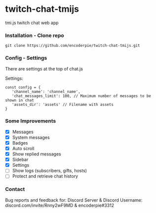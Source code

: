 # twitch-chat-tmijs
tmi.js twitch chat web app

### Installation - Clone repo
```
git clone https://github.com/encoderpie/twitch-chat-tmijs.git
```

### Config - Settings
There are settings at the top of chat.js

Settings:
```
const config = {
   'channel_name': 'channel_name',
   'chat_messages_limit': 100, // Maximum number of messages to be shown in chat
   'assets_dir': 'assets' // Filename with assets
}
```

### Some Improvements
- [x] Messages
- [x] System messages
- [x] Badges
- [x] Auto scroll
- [x] Show replied messages
- [x] Sidebar
- [x] Settings
- [ ] Show logs (subscribers, gifts, hosts)
- [ ] Protect and retrieve chat history

### Contact
Bug reports and feedback for: Discord Server & Discord Username: discord.com/invite/Rnny2wF9MD & encoderpie#3312